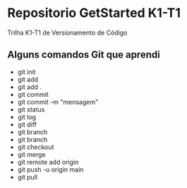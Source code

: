 # Repositorio GetStarted K1-T1

Trilha K1-T1 de Versionamento de Código

## Alguns comandos Git que aprendi
- git init
- git add
- git add .
- git commit
- git commit -m "mensagem"
- git status
- git log
- git diff
- git branch
- git branch <nome>
- git checkout <nome>
- git merge <branch>
- git remote add origin <url>
- git push -u origin main
- git pull


